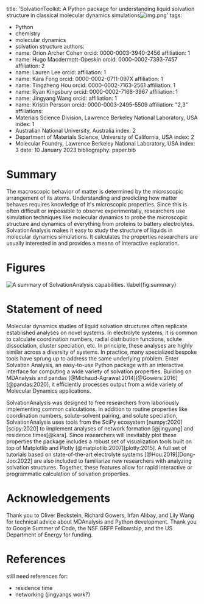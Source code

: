 title: 'SolvationToolkit: A Python package for understanding liquid solvation structure in classical molecular dynamics simulations![img.png](img.png)'
tags:
 - Python
 - chemistry
 - molecular dynamics
 - solvation structure
authors:
 - name: Orion Archer Cohen
   orcid: 0000-0003-3940-2456
   affiliation: 1
 - name: Hugo Macdermott-Opeskin
   orcid: 0000-0002-7393-7457
   affiliation: 2
 - name: Lauren Lee
   orcid:
   affiliation: 1
 - name: Kara Fong
   orcid: 0000-0002-0711-097X
   affiliation: 1
 - name: Tingzheng Hou
   orcid: 0000-0002-7163-2561
   affiliation: 1
 - name: Ryan Kingsbury
   orcid: 0000-0002-7168-3967
   affiliation: 1
 - name: Jingyang Wang
   orcid:
   affiliation: 1
 - name: Kristin Persson
   orcid: 0000-0003-2495-5509
   affiliation: "2,3"
affiliations:
 - Materials Science Division, Lawrence Berkeley National Laboratory, USA
   index: 1
 - Australian National University, Australia
   index: 2
 - Department of Materials Science, University of California, USA
   index: 2
 - Molecular Foundry, Lawrence Berkeley National Laboratory, USA
   index: 3
date: 10 January 2023
bibliography: paper.bib

# Summary

The macroscopic behavior of matter is determined by the microscopic arrangement
of its atoms. Understanding and predicting how matter behaves requires knowledge
of it's microscopic properties. Since this is often difficult or impossible to
observe experimentally, researchers use simulation techniques like molecular dynamics 
to probe the microscopic structure and dynamics of everything from proteins to
battery electrolytes. SolvationAnalysis makes it easy to study the structure of
liquids in molecular dynamics simulations. It calculates the properties researchers
are usually interested in and provides a means of interactive exploration.


# Figures

![A summary of SolvationAnalysis capabilities. \label{fig:summary}](docs/assets/summary_figure.jpg)

# Statement of need

Molecular dynamics studies of liquid solvation structures often replicate
established analyses on novel systems. In electrolyte systems, it is common
to calculate coordination numbers, radial distribution functions, solute
dissociation, cluster speciation, etc. In principle, these analyses are highly
similar across a diversity of systems. In practice, many specialized bespoke
tools have sprung up to address the same underlying problem. Enter Solvation
Analysis, an easy-to-use Python package with an interactive interface for
computing a wide variety of solvation properties. Building on MDAnalysis and
pandas [@Michaud-Agrawal:2014][@Gowers:2016][@pandas:2020], it efficiently
processes output from a wide variety of Molecular Dynamics applications.

SolvationAnalysis was designed to free researchers from laboriously
implementing common calculations. In addition to routine properties like
coordination numbers, solute-solvent pairing, and solute speciation,
SolvationAnalysis uses tools from the SciPy ecosystem [numpy:2020][scipy:2020]
to implement analyses of network formation [@jingyang] and residence
times[@kara]. Since researchers will inevitably plot these properties
the package includes a robust set of visualization tools built on
top of Matplotlib and Plotly [@matplotlib:2007][plotly:2015]. A
full set of tutorials based on state-of-the-art electrolyte systems
[@Hou:2019][Dong-Joo:2022] are also included to familiarize new researchers
with analyzing solvation structures. Together, these features allow for
rapid interactive or programmatic calculation of solvation properties.

# Acknowledgements

Thank you to Oliver Beckstein, Richard Gowers, Irfan Alibay, and Lily Wang for
technical advice about MDAnalysis and Python development. Thank you to Google 
Summer of Code, the NSF GRFP Fellowship, and the US Department of Energy for 
funding.


# References

still need references for:
- residence time
- networking (jingyangs work?)
